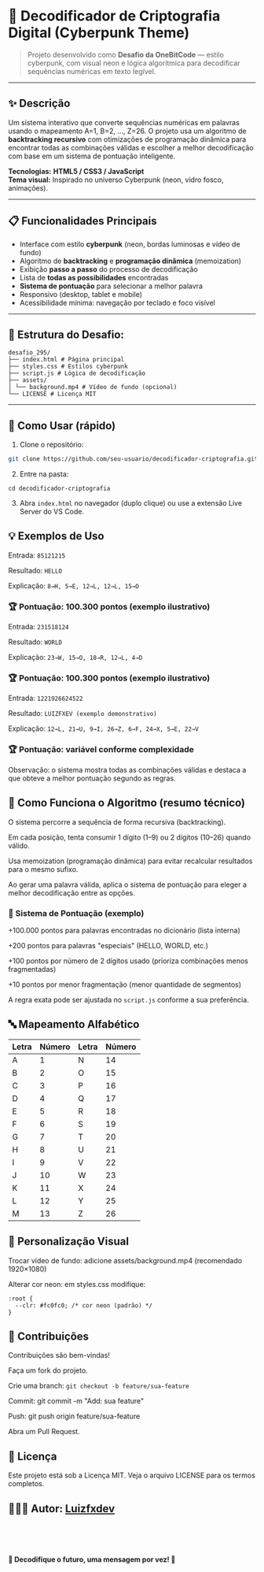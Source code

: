 # 🔐 Decodificador de Criptografia Digital (Cyberpunk Theme)

> Projeto desenvolvido como **Desafio da OneBitCode** — estilo cyberpunk, com visual neon e lógica algorítmica para decodificar sequências numéricas em texto legível.

---

## ✨ Descrição
Um sistema interativo que converte sequências numéricas em palavras usando o mapeamento A=1, B=2, …, Z=26. O projeto usa um algoritmo de **backtracking recursivo** com otimizações de programação dinâmica para encontrar todas as combinações válidas e escolher a melhor decodificação com base em um sistema de pontuação inteligente.

**Tecnologias:** **HTML5 / CSS3 / JavaScript**  
**Tema visual:** Inspirado no universo Cyberpunk (neon, vidro fosco, animações).

---

## 📋 Funcionalidades Principais
- Interface com estilo **cyberpunk** (neon, bordas luminosas e vídeo de fundo)
- Algoritmo de **backtracking** e **programação dinâmica** (memoization)
- Exibição **passo a passo** do processo de decodificação
- Lista de **todas as possibilidades** encontradas
- **Sistema de pontuação** para selecionar a melhor palavra
- Responsivo (desktop, tablet e mobile)
- Acessibilidade mínima: navegação por teclado e foco visível

---

## 📁 Estrutura do Desafio:
```
desafio_295/
├── index.html # Página principal
├── styles.css # Estilos cyberpunk
├── script.js # Lógica de decodificação
├── assets/
│ └── background.mp4 # Vídeo de fundo (opcional)
└── LICENSE # Licença MIT

```

---

## 🚀 Como Usar (rápido)
1. Clone o repositório:
```bash
git clone https://github.com/seu-usuario/decodificador-criptografia.git
```
2. Entre na pasta:
```
cd decodificador-criptografia
```
3. Abra ``index.html`` no navegador (duplo clique) ou use a extensão Live Server do VS Code.

## 💡 Exemplos de Uso

Entrada: ``85121215``

Resultado: ``HELLO``

Explicação: ``8→H, 5→E, 12→L, 12→L, 15→O``

### 🏆 Pontuação: 100.300 pontos (exemplo ilustrativo)

Entrada: ``231518124``

Resultado: ``WORLD``

Explicação: ``23→W, 15→O, 18→R, 12→L, 4→D``

### 🏆 Pontuação: 100.300 pontos (exemplo ilustrativo)

Entrada: ``1221926624522``

Resultado: ``LUIZFXEV (exemplo demonstrativo)``

Explicação: ``12→L, 21→U, 9→I, 26→Z, 6→F, 24→X, 5→E, 22→V``

### 🏆 Pontuação: variável conforme complexidade

Observação: o sistema mostra todas as combinações válidas e destaca a que obteve a melhor pontuação segundo as regras.

## 🧠 Como Funciona o Algoritmo (resumo técnico)

O sistema percorre a sequência de forma recursiva (backtracking).

Em cada posição, tenta consumir 1 dígito (1–9) ou 2 dígitos (10–26) quando válido.

Usa memoization (programação dinâmica) para evitar recalcular resultados para o mesmo sufixo.

Ao gerar uma palavra válida, aplica o sistema de pontuação para eleger a melhor decodificação entre as opções.

### 🧾 Sistema de Pontuação (exemplo)

+100.000 pontos para palavras encontradas no dicionário (lista interna)

+200 pontos para palavras "especiais" (HELLO, WORLD, etc.)

+100 pontos por número de 2 dígitos usado (prioriza combinações menos fragmentadas)

+10 pontos por menor fragmentação (menor quantidade de segmentos)

A regra exata pode ser ajustada no ``script.js`` conforme a sua preferência.

## 🔤 Mapeamento Alfabético

| Letra | Número | Letra | Número |
|-------|--------|-------|--------|
| A     | 1      | N     | 14     |
| B     | 2      | O     | 15     |
| C     | 3      | P     | 16     |
| D     | 4      | Q     | 17     |
| E     | 5      | R     | 18     |
| F     | 6      | S     | 19     |
| G     | 7      | T     | 20     |
| H     | 8      | U     | 21     |
| I     | 9      | V     | 22     |
| J     | 10     | W     | 23     |
| K     | 11     | X     | 24     |
| L     | 12     | Y     | 25     |
| M     | 13     | Z     | 26     |

## 🎨 Personalização Visual

Trocar vídeo de fundo: adicione assets/background.mp4 (recomendado 1920×1080)

Alterar cor neon: em styles.css modifique:
```
:root {
  --clr: #fc0fc0; /* cor neon (padrão) */
}
```
## 🤝 Contribuições

Contribuições são bem-vindas!

Faça um fork do projeto.

Crie uma branch: ``git checkout -b feature/sua-feature``

Commit: git commit -m "Add: sua feature"

Push: git push origin feature/sua-feature

Abra um Pull Request.

## 📝 Licença

Este projeto está sob a Licença MIT. Veja o arquivo LICENSE para os termos completos.

## 🧑🏾‍💻 Autor: [Luizfxdev](https://www.linkedin.com/in/luizfxdev)

<br/>
<br/>
<br/>

**🔐 Decodifique o futuro, uma mensagem por vez! 🔐**
